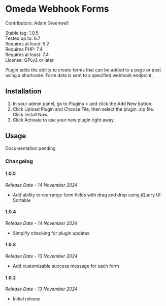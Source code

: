 # Omeda Webhook Forms #

Contributors: Adam Greenwell

Stable tag: 1.0.5 \
Tested up to: 6.7 \
Requires at least: 5.2 \
Requires PHP: 7.4 \
Requires at least: 7.4 \
License: GPLv2 or later

Plugin adds the ability to create forms that can be added to a page or post using a shortcode. Form data is sent to a
specified webhook endpoint.

## Installation ##

1. In your admin panel, go to Plugins > and click the Add New button.
2. Click Upload Plugin and Choose File, then select the plugin .zip file. Click Install Now.
3. Click Activate to use your new plugin right away.


## Usage ##

Documentation pending

### Changelog ###

#### 1.0.5 ####
*Release Date - 14 November 2024*

* Add ability to rearrange form fields with drag and drop using jQuery UI Sortable

#### 1.0.4 ####
*Release Date - 14 November 2024*

* Simplify checking for plugin updates

#### 1.0.3 ####
*Release Date - 13 November 2024*

* Add customizable success message for each form

#### 1.0.2 ####
*Release Date - 13 November 2024*

* Initial release